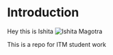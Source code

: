 # Introduction

Hey this is Ishita
![Ishita Magotra](https://github.com/illinoistech-itm/imagotra/blob/master/me.jpg)

This is a repo for ITM student work

